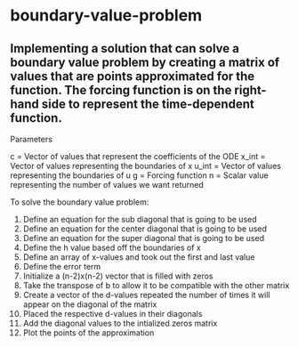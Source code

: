 # boundary-value-problem

## Implementing a solution that can solve a boundary value problem by creating a matrix of values that are points approximated for the function. The forcing function is on the right-hand side to represent the time-dependent function. 

Parameters

c = Vector of values that represent the coefficients of the ODE
x_int = Vector of values representing the boundaries of x
u_int = Vector of values representing the boundaries of u
g = Forcing function
n = Scalar value representing the number of values we want returned

To solve the boundary value problem:
1. Define an equation for the sub diagonal that is going to be used
2. Define an equation for the center diagonal that is going to be used
3. Define an equation for the super diagonal that is going to be used
4. Define the h value based off the boundaries of x
5. Define an array of x-values and took out the first and last value
6. Define the error term
7. Initialize a (n-2)x(n-2) vector that is filled with zeros
8. Take the transpose of b to allow it to be compatible with the other matrix
9. Create a vector of the d-values repeated the number of times it will appear on the diagonal of the matrix
10. Placed the respective d-values in their diagonals
11. Add the diagonal values to the intialized zeros matrix
12. Plot the points of the approximation 
